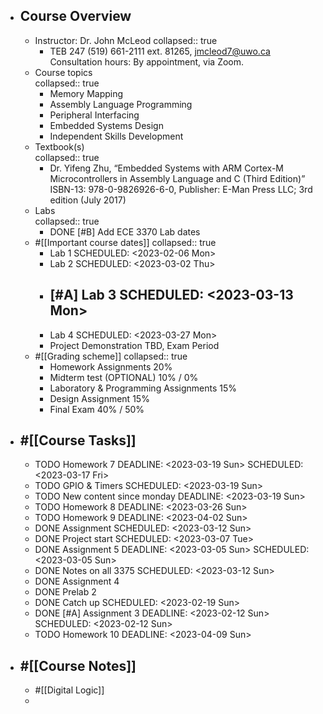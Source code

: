 - ## Course Overview
	- Instructor: Dr. John McLeod
	  collapsed:: true
		- TEB 247 (519) 661-2111 ext. 81265, jmcleod7@uwo.ca
		  Consultation hours: By appointment, via Zoom.
	- Course topics  
	  collapsed:: true
		- Memory Mapping
		- Assembly Language Programming
		- Peripheral Interfacing
		- Embedded Systems Design
		- Independent Skills Development
	- Textbook(s)  
	  collapsed:: true
		- Dr. Yifeng Zhu, “Embedded Systems with ARM Cortex-M
		  Microcontrollers in Assembly Language and C (Third Edition)”
		  ISBN-13: 978-0-9826926-6-0, Publisher: E-Man Press LLC; 3rd edition (July 2017)
	- Labs  
	  collapsed:: true
		- DONE [#B] Add ECE 3370 Lab dates
	- #[[Important course dates]]
	  collapsed:: true
		- Lab 1
		  SCHEDULED: <2023-02-06 Mon>
		- Lab 2
		  SCHEDULED: <2023-03-02 Thu>
		- [#A] Lab 3
		  SCHEDULED: <2023-03-13 Mon>
			-
		- Lab 4
		  SCHEDULED: <2023-03-27 Mon>
		- Project Demonstration TBD, Exam Period
	- #[[Grading scheme]]
	  collapsed:: true
		- Homework Assignments 20%
		- Midterm test (OPTIONAL) 10% / 0%
		- Laboratory & Programming Assignments 15%
		- Design Assignment 15%
		- Final Exam 40% / 50%
- ## #[[Course Tasks]]
	- TODO Homework 7
	  DEADLINE: <2023-03-19 Sun>
	  SCHEDULED: <2023-03-17 Fri>
	- TODO GPIO & Timers
	  SCHEDULED: <2023-03-19 Sun>
	- TODO New content since monday
	  DEADLINE: <2023-03-19 Sun>
	- TODO Homework 8
	  DEADLINE: <2023-03-26 Sun>
	- TODO Homework 9
	  DEADLINE: <2023-04-02 Sun>
	- DONE Assignment
	  SCHEDULED: <2023-03-12 Sun>
	- DONE Project start
	  SCHEDULED: <2023-03-07 Tue>
	- DONE Assignment 5
	  DEADLINE: <2023-03-05 Sun>
	  SCHEDULED: <2023-03-05 Sun>
	- DONE Notes on all 3375
	  SCHEDULED: <2023-03-12 Sun>
	- DONE Assignment 4
	- DONE Prelab 2
	- DONE Catch up
	  SCHEDULED: <2023-02-19 Sun>
	- DONE [#A] Assignment 3
	  DEADLINE: <2023-02-12 Sun>
	  SCHEDULED: <2023-02-12 Sun>
	- TODO Homework 10
	  DEADLINE: <2023-04-09 Sun>
- ## #[[Course Notes]]
	- #[[Digital Logic]]
	-